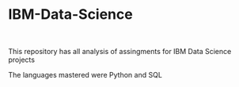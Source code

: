 # IBM-Data-Science

<br>

This repository has all analysis of assingments for IBM Data Science projects

The languages mastered were Python and SQL
